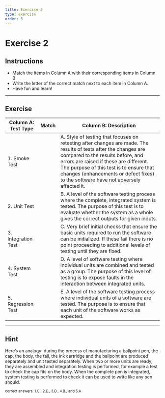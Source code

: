 ```yaml
---
title: Exercise 2
type: exercise
order: 5
---
```


# Exercise 2

## Instructions

- Match the items in Column A with their corresponding items in Column B.
- Write the letter of the correct match next to each item in Column A.
- Have fun and learn!

---

## Exercise

| Column A: Test Type  | Match | Column B: Description |
|----------------------|-------|-----------------------|
| 1. Smoke Test        |       | A. Style of testing that focuses on retesting after changes are made. The results of tests after the changes are compared to the results before, and errors are raised if these are different. The purpose of this test is to ensure that changes (enhancements or defect fixes) to the software have not adversely affected it. |
| 2. Unit Test         |       | B. A level of the software testing process where the complete, integrated system is tested. The purpose of this test is to evaluate whether the system as a whole gives the correct outputs for given inputs. |
| 3. Integration Test  |       | C. Very brief initial checks that ensure the basic units required to run the software can be initialized. If these fail there is no point proceeding to additional levels of testing until they are fixed. |
| 4. System Test       |       | D. A level of software testing where individual units are combined and tested as a group. The purpose of this level of testing is to expose faults in the interaction between integrated units. |
| 5. Regression Test   |       | E. A level of the software testing process where individual units of a software are tested. The purpose is to ensure that each unit of the software works as expected. | 

---

## Hint

Here’s an analogy: during the process of manufacturing a ballpoint pen, the cap, the body, the tail, the ink cartridge and the ballpoint are produced separately and unit tested separately. When two or more units are ready, they are assembled and integration testing is performed, for example a test to check the cap fits on the body. When the complete pen is integrated, system testing is performed to check it can be used to write like any pen should.

<small> correct answers: 1.C., 2.E., 3.D., 4.B., and 5.A </small>

